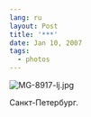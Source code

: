 ```yaml
---
lang: ru
layout: Post
title: '***'
date: Jan 10, 2007
tags:
  - photos
---
```


![MG-8917-lj.jpg](upload://MG-8917-lj.jpg)

Санкт-Петербург.
